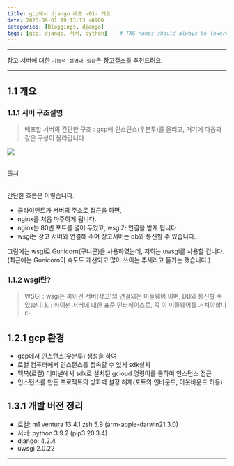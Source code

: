 ```yaml
---
title: gcp에서 django 배포 -01- 개요
date: 2023-09-01 19:13:13 +0900
categories: [Bloggings, django]
tags: [gcp, django, 서버, python]    # TAG names should always be lowercase
---
```



---
장고 서버에 대한 `기능적 설명과 실습`은 [장고걸스](https://tutorial.djangogirls.org/ko/)를 
추천드려요.

---

## 1.1 개요

### 1.1.1 서버 구조설명

> 배포할 서버의 간단한 구조
: gcp에 인스턴스(우분투)를 올리고, 거기에 다음과 같은 구성이 올라갑니다.

<div>
<img src = 'https://img1.daumcdn.net/thumb/R1280x0/?scode=mtistory2&fname=https%3A%2F%2Fblog.kakaocdn.net%2Fdn%2FQ00Ay%2FbtqGuqjD4JU%2FkvM3Jgdu77dBHqi6sqkfh1%2Fimg.png'>
</div>
<br/>

[출처](https://jay-ji.tistory.com/66)

<br/>
간단한 흐름은 이렇습니다. 

* 클라이언트가 서버의 주소로 접근을 하면, 
* nginx를 처음 마주하게 됩니다.
* nginx는 80번 포트를 열어 두었고, wsgi가 연결을 받게 됩니다
* wsgi는 장고 서버와 연결해 주며 장고서버는 db와 통신할 수 있습니다.

그림에는 wsgi로 Gunicorn(구니콘)을 사용하였는데, 저희는 uwsgi를 사용할 겁니다.
<br/>
(최근에는 Gunicorn이 속도도 개선되고 많이 쓰이는 추세라고 듣기는 했습니다.)

### 1.1.2 wsgi란?

> WSGI
: wsgi는 파이썬 서버(장고)와 연결되는 미들웨어 이며, DB와 통신할 수 있습니다.
: 파이썬 서버에 대한 표준 인터페이스로, 꼭 이 미들웨어를 거쳐야합니다.

## 1.2.1 gcp 환경

* gcp에서 인스턴스(우분투) 생성을 하여
* 로컬 컴퓨터에서 인스턴스를 접속할 수 있게 sdk설치
* 맥북(로컬) 터미널에서 sdk로 설치된 gcloud 명령어를 통하여 인스턴스 접근
* 인스턴스를 만든 프로젝트의 방화벽 설정 해제(포트의 인바운드, 아웃바운드 허용)

## 1.3.1 개발 버전 정리

* 로컬: m1 ventura 13.4.1 zsh 5.9 (arm-apple-darwin21.3.0)
* 서버: python 3.9.2 (pip3 20.3.4)
* django: 4.2.4
* uwsgi 2.0.22

---
